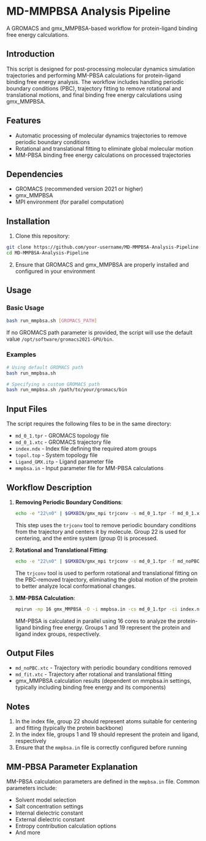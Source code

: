 # MD-MMPBSA Analysis Pipeline

A GROMACS and gmx_MMPBSA-based workflow for protein-ligand binding free energy calculations.

## Introduction

This script is designed for post-processing molecular dynamics simulation trajectories and performing MM-PBSA calculations for protein-ligand binding free energy analysis. The workflow includes handling periodic boundary conditions (PBC), trajectory fitting to remove rotational and translational motions, and final binding free energy calculations using gmx_MMPBSA.

## Features

- Automatic processing of molecular dynamics trajectories to remove periodic boundary conditions
- Rotational and translational fitting to eliminate global molecular motion
- MM-PBSA binding free energy calculations on processed trajectories

## Dependencies

- GROMACS (recommended version 2021 or higher)
- gmx_MMPBSA
- MPI environment (for parallel computation)

## Installation

1. Clone this repository:
```bash
git clone https://github.com/your-username/MD-MMPBSA-Analysis-Pipeline.git
cd MD-MMPBSA-Analysis-Pipeline
```

2. Ensure that GROMACS and gmx_MMPBSA are properly installed and configured in your environment

## Usage

### Basic Usage

```bash
bash run_mmpbsa.sh [GROMACS_PATH]
```

If no GROMACS path parameter is provided, the script will use the default value `/opt/software/gromacs2021-GPU/bin`.

### Examples

```bash
# Using default GROMACS path
bash run_mmpbsa.sh

# Specifying a custom GROMACS path
bash run_mmpbsa.sh /path/to/your/gromacs/bin
```

## Input Files

The script requires the following files to be in the same directory:

- `md_0_1.tpr` - GROMACS topology file
- `md_0_1.xtc` - GROMACS trajectory file
- `index.ndx` - Index file defining the required atom groups
- `topol.top` - System topology file
- `Ligand_GMX.itp` - Ligand parameter file
- `mmpbsa.in` - Input parameter file for MM-PBSA calculations

## Workflow Description

1. **Removing Periodic Boundary Conditions**:
   ```bash
   echo -e "22\n0" | $GMXBIN/gmx_mpi trjconv -s md_0_1.tpr -f md_0_1.xtc -o md_noPBC.xtc -pbc mol -center -n -ur compact
   ```
   This step uses the `trjconv` tool to remove periodic boundary conditions from the trajectory and centers it by molecule. Group 22 is used for centering, and the entire system (group 0) is processed.

2. **Rotational and Translational Fitting**:
   ```bash
   echo -e "22\n0" | $GMXBIN/gmx_mpi trjconv -s md_0_1.tpr -f md_noPBC.xtc -o md_fit.xtc -n -fit rot+trans
   ```
   The `trjconv` tool is used to perform rotational and translational fitting on the PBC-removed trajectory, eliminating the global motion of the protein to better analyze local conformational changes.

3. **MM-PBSA Calculation**:
   ```bash
   mpirun -np 16 gmx_MMPBSA -O -i mmpbsa.in -cs md_0_1.tpr -ci index.ndx -cg 1 19 -ct md_fit.xtc -cp topol.top
   ```
   MM-PBSA is calculated in parallel using 16 cores to analyze the protein-ligand binding free energy. Groups 1 and 19 represent the protein and ligand index groups, respectively.

## Output Files

- `md_noPBC.xtc` - Trajectory with periodic boundary conditions removed
- `md_fit.xtc` - Trajectory after rotational and translational fitting
- gmx_MMPBSA calculation results (dependent on mmpbsa.in settings, typically including binding free energy and its components)

## Notes

1. In the index file, group 22 should represent atoms suitable for centering and fitting (typically the protein backbone)
2. In the index file, groups 1 and 19 should represent the protein and ligand, respectively
3. Ensure that the `mmpbsa.in` file is correctly configured before running

## MM-PBSA Parameter Explanation

MM-PBSA calculation parameters are defined in the `mmpbsa.in` file. Common parameters include:
- Solvent model selection
- Salt concentration settings
- Internal dielectric constant
- External dielectric constant
- Entropy contribution calculation options
- And more

